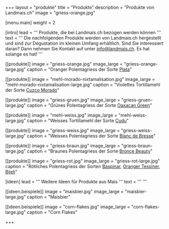 +++
layout = "produkte"
title = "Produkte"
description = "Produkte von Landmais.ch"
image = "griess-orange.jpg"


[menu.main]
  weight = 2

[intro]
  lead = '''
Produkte, die bei Landmais.ch bezogen werden können
'''
  text = '''
Die nachfolgenden Produkte werden von Landmais.ch hergestellt und sind zur Degustation im kleinen Umfang erhältlich. Sind Sie interessiert daran? Dann nehmen Sie Kontakt auf unter [info@landmais.ch](mailto:info@landmais.ch). Es hat solange es hat!
'''

[[produkte]]
  image = "griess-orange.jpg"
  image_large = "griess-orange-large.jpg"
  caption = "Oranger Polentagriess der Sorte [Plata](/maissorten/plata/)"
  
[[produkte]]
  image = "mehl-morado-nixtamalisation.jpg"
  image_large = "mehl-morado-nixtamalisation-large.jpg"
  caption = "Violettes Tortillamehl der Sorte [Cuzco Morado](/maissorten/cuzco-morado/)"
  
[[produkte]]
  image = "griess-gruen.jpg"
  image_large = "griess-gruen-large.jpg"
  caption = "Grünes Polentagriess der Sorte [Oaxacan Green](/maissorten/oaxacan-green/)"
  
[[produkte]]
  image = "mehl-weiss.jpg"
  image_large = "mehl-weiss-large.jpg"
  caption = "Weisses Tortillamehl der Sorte [Cudu](/maissorten/cudu/)"
  
[[produkte]]
  image = "griess-weiss.jpg"
  image_large = "griess-weiss-large.jpg"
  caption = "Weisses Polentagriess der Sorte [Blanc de Bresse](/maissorten/blanc-de-bresse/)"
  
[[produkte]]
  image = "griess-braun.jpg"
  image_large = "griess-braun-large.jpg"
  caption = "Braunes Polentagriess der Sorte [Bronce Beauty](/maissorten/bronce-beauty/)"
  
[[produkte]]
  image = "griess-rot.jpg"
  image_large = "griess-rot-large.jpg"
  caption = "Rötliches Polentagriess der Sorten [Baspinar](/maissorten/baspinar/), [Oranger Tessiner](/maissorten/oranger-tessinermais/), [Bijeli](/maissorten/bijeli-crveni/)"
  

[ideen]
  lead = '''
Weitere Ideen für Produkte aus Mais
'''
  text = '''
'''

[[ideen.beispiele]]
  image = "maisbier.jpg"
  image_large = "maisbier-large.jpg"
  caption = "Maisbier"
  
[[ideen.beispiele]]
  image = "corn-flakes.jpg"
  image_large = "corn-flakes-large.jpg"
  caption = "Corn Flakes"

+++